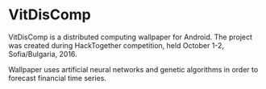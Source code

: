 # VitDisComp

VitDisComp is a distributed computing wallpaper for Android. The project was created during HackTogether competition, held October 1-2, Sofia/Bulgaria, 2016.

Wallpaper uses artificial neural networks and genetic algorithms in order to forecast financial time series.
